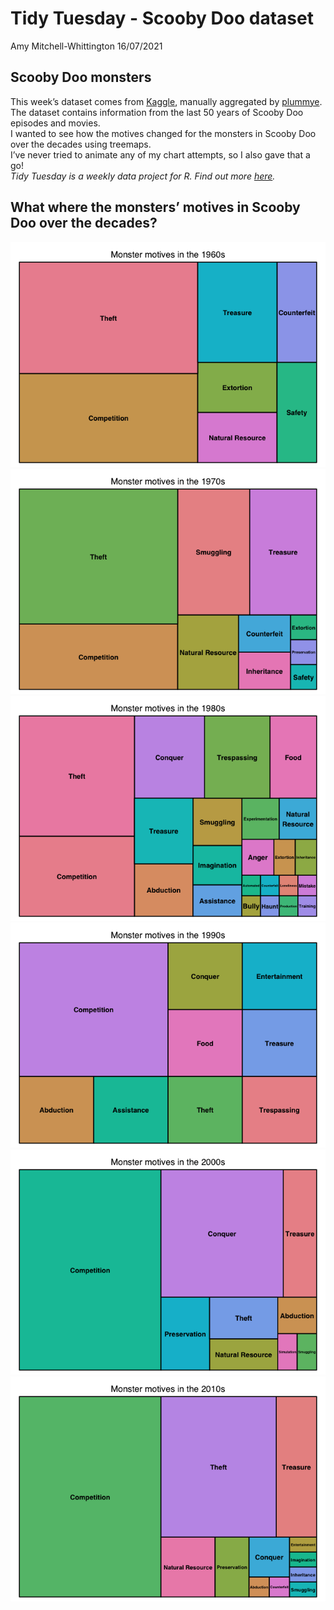 Tidy Tuesday - Scooby Doo dataset
================
Amy Mitchell-Whittington
16/07/2021

## Scooby Doo monsters

This week’s dataset comes from
[Kaggle](https://www.kaggle.com/williamschooleman/scoobydoo-complete),
manually aggregated by
[plummye](https://www.kaggle.com/williamschooleman).  
The dataset contains information from the last 50 years of Scooby Doo
episodes and movies.  
I wanted to see how the motives changed for the monsters in Scooby Doo
over the decades using treemaps.  
I’ve never tried to animate any of my chart attempts, so I also gave
that a go!  
*Tidy Tuesday is a weekly data project for R. Find out more
[here](https://github.com/rfordatascience/tidytuesday).*

## What where the monsters’ motives in Scooby Doo over the decades?

![](13-07-2021-scoobydoo_files/figure-gfm/motive%20treemap-1.png)<!-- -->![](13-07-2021-scoobydoo_files/figure-gfm/motive%20treemap-2.png)<!-- -->![](13-07-2021-scoobydoo_files/figure-gfm/motive%20treemap-3.png)<!-- -->![](13-07-2021-scoobydoo_files/figure-gfm/motive%20treemap-4.png)<!-- -->![](13-07-2021-scoobydoo_files/figure-gfm/motive%20treemap-5.png)<!-- -->![](13-07-2021-scoobydoo_files/figure-gfm/motive%20treemap-6.png)<!-- -->
